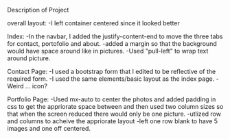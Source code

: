 Description of Project

overall layout:
-I left container centered since it looked better

Index:
-In the navbar, I added the justify-content-end to move the three tabs for contact, portofolio and about. 
-added a margin so that the background would have space around like in pictures.
-Used "pull-left" to wrap text around picture. 

Contact Page:
-I used a bootstrap form that I edited to be reflective of the required form.
-I used the same elements/basic layout as the index page. 
-Weird ... icon?

Portfolio Page:
-Used mx-auto to center the photos and added padding in css to get the appriorate space between and then used two column sizes so that when the screen reduced there would only be one picture. 
-utlized row and columns to acheive the appriorate layout
-left one row blank to have 5 images and one off centered. 
